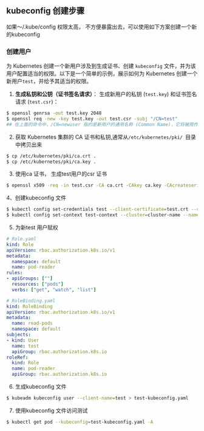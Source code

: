 ## kubeconfig 创建步骤



如果～/.kube/config 权限太高， 不方便暴露出去，可以使用如下方案创建一个新的kubeconfig

### 创建用户

为 Kubernetes 创建一个新用户涉及到生成证书、创建 `kubeconfig` 文件，并为该用户配置适当的权限。以下是一个简单的示例，展示如何为 Kubernetes 创建一个新用户`test`，并给予其适当的权限。

1. **生成私钥和公钥（证书签名请求）**：
   生成新用户的私钥 (`test.key`) 和证书签名请求 (`test.csr`)：

```bash
$ openssl genrsa -out test.key 2048
$ openssl req -new -key test.key -out test.csr -subj "/CN=test"
## 在上面的命令中，/CN=newuser 指的是新用户的通用名称 (Common Name)，它将被用作 Kubernetes 用户名。
```

2. 获取 Kubernetes 集群的 CA 证书和私钥,通常从`/etc/kubernetes/pki/ `目录中拷贝出来

```bash
$ cp /etc/kubernetes/pki/ca.crt .
$ cp /etc/kubernetes/pki/ca.key .
```

3. 使用ca 证书， 生成test用户的csr 证书

```bash
$ openssl x509 -req -in test.csr -CA ca.crt -CAkey ca.key -CAcreateserial -out test.crt -days 500
```

4、创建kubeconfig 文件

```bash
$ kubectl config set-credentials test --client-certificate=test.crt --client-key=test.key --embed-certs=true
$ kubectl config set-context test-context --cluster=cluster-name --namespace=default --user=test
```

5. 为新test 用户赋权

```yaml
# Role.yaml
kind: Role
apiVersion: rbac.authorization.k8s.io/v1
metadata:
  namespace: default
  name: pod-reader
rules:
- apiGroups: [""]
  resources: ["pods"]
  verbs: ["get", "watch", "list"]

# RoleBinding.yaml
kind: RoleBinding
apiVersion: rbac.authorization.k8s.io/v1
metadata:
  name: read-pods
  namespace: default
subjects:
- kind: User
  name: test
  apiGroup: rbac.authorization.k8s.io
roleRef:
  kind: Role
  name: pod-reader
  apiGroup: rbac.authorization.k8s.io
```

6. 生成kubeconfig 文件

```bash
$ kubeadm kubeconfig user --client-name=test > test-kubeconfig.yaml
```

7. 使用kubeconfig 文件访问测试

```bash
$ kubectl get pod --kubeconfig=test-kubeconfig.yaml -A


```

